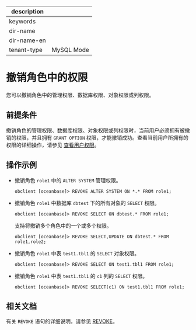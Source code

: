 |description||
|---|---|
|keywords||
|dir-name||
|dir-name-en||
|tenant-type|MySQL Mode|

# 撤销角色中的权限

您可以撤销角色中的管理权限、数据库权限、对象权限或列权限。

## 前提条件

撤销角色的管理权限、数据库权限、对象权限或列权限时，当前用户必须拥有被撤销的权限，并且拥有 `GRANT OPTION` 权限，才能撤销成功。查看当前用户所拥有的权限的详细操作，请参见 [查看用户权限](../400.view-user-permissions-of-mysql-mode.md)。

## 操作示例

* 撤销角色 `role1` 中的 `ALTER SYSTEM` 管理权限。

  ```shell
  obclient [oceanbase]> REVOKE ALTER SYSTEM ON *.* FROM role1;
  ```

* 撤销角色 `role1` 中数据库 `dbtest` 下的所有对象的 `SELECT` 权限。

  ```shell
  obclient [oceanbase]> REVOKE SELECT ON dbtest.* FROM role1;
  ```

  支持将撤销多个角色中的一个或多个权限。

  ```shell
  obclient [oceanbase]> REVOKE SELECT,UPDATE ON dbtest.* FROM role1,role2;
  ```

* 撤销角色 `role1` 中表 `test1.tbl1` 的 `SELECT` 对象权限。

  ```shell
  obclient [oceanbase]> REVOKE SELECT ON test1.tbl1 FROM role1;
  ```

* 撤销角色 `role1` 中表 `test1.tbl1` 的 `c1` 列的 `SELECT` 权限。

  ```shell
  obclient [oceanbase]> REVOKE SELECT(c1) ON test1.tbl1 FROM role1;
  ```

## 相关文档

有关 `REVOKE` 语句的详细说明，请参见 [REVOKE](../../../../../../700.reference/500.sql-reference/100.sql-syntax/200.common-tenant-of-mysql-mode/600.sql-statement-of-mysql-mode/7700.revoke-of-mysql-mode.md)。

